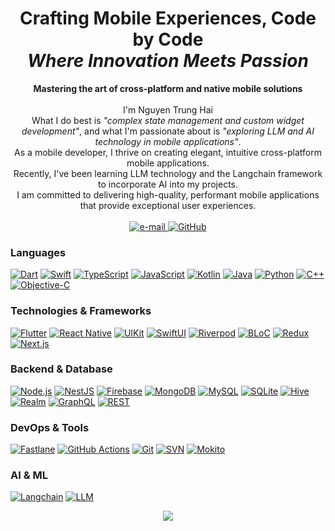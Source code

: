 <h1 align="center">Crafting Mobile Experiences, Code by Code<br><i>Where Innovation Meets Passion</i></h1>

<p align="center">
    <b>Mastering the art of cross-platform and native mobile solutions</b><br><br>
    I'm Nguyen Trung Hai<br>
    What I do best is <i>"complex state management and custom widget development"</i>, and what I'm passionate about is <i>"exploring LLM and AI technology in mobile applications"</i>.<br>
    As a mobile developer, I thrive on creating elegant, intuitive cross-platform mobile applications.<br>
    Recently, I've been learning LLM technology and the Langchain framework to incorporate AI into my projects.<br>
    I am committed to delivering high-quality, performant mobile applications that provide exceptional user experiences.<br>
    <br>
    <a href="mailto:nghai89@gmail.com">
        <img src="https://img.shields.io/badge/Email-blue?style=flat-square&logo=gmail&logoColor=white" alt="e-mail">
    </a>
    <a href="https://github.com/haitr">
        <img src="https://img.shields.io/badge/GitHub-blue?style=flat-square&logo=github&logoColor=white" alt="GitHub">
    </a>
</p>

### Languages
[![Dart](https://img.shields.io/badge/dart-black?style=for-the-badge&logo=dart)](https://github.com/haitr)
[![Swift](https://img.shields.io/badge/swift-black?style=for-the-badge&logo=swift)](https://github.com/haitr)
[![TypeScript](https://img.shields.io/badge/typescript-black?style=for-the-badge&logo=typescript)](https://github.com/haitr)
[![JavaScript](https://img.shields.io/badge/javascript-black?style=for-the-badge&logo=javascript)](https://github.com/haitr)
[![Kotlin](https://img.shields.io/badge/kotlin-black?style=for-the-badge&logo=kotlin)](https://github.com/haitr)
[![Java](https://img.shields.io/badge/java-black?style=for-the-badge&logo=openjdk)](https://github.com/haitr)
[![Python](https://img.shields.io/badge/python-black?style=for-the-badge&logo=python)](https://github.com/haitr)
[![C++](https://img.shields.io/badge/c++-black?style=for-the-badge&logo=cplusplus)](https://github.com/haitr)
[![Objective-C](https://img.shields.io/badge/objectivec-black?style=for-the-badge&logo=apple)](https://github.com/haitr)

### Technologies & Frameworks
[![Flutter](https://img.shields.io/badge/flutter-black?style=for-the-badge&logo=flutter)](https://github.com/haitr)
[![React Native](https://img.shields.io/badge/reactnative-black?style=for-the-badge&logo=react)](https://github.com/haitr)
[![UIKit](https://img.shields.io/badge/uikit-black?style=for-the-badge&logo=ios)](https://github.com/haitr)
[![SwiftUI](https://img.shields.io/badge/swiftui-black?style=for-the-badge&logo=swift)](https://github.com/haitr)
[![Riverpod](https://img.shields.io/badge/riverpod-black?style=for-the-badge&logo=flutter)](https://github.com/haitr)
[![BLoC](https://img.shields.io/badge/bloc-black?style=for-the-badge&logo=flutter)](https://github.com/haitr)
[![Redux](https://img.shields.io/badge/redux-black?style=for-the-badge&logo=redux)](https://github.com/haitr)
[![Next.js](https://img.shields.io/badge/Next.js-black?style=for-the-badge&logo=Next.js)](https://github.com/haitr)

### Backend & Database
[![Node.js](https://img.shields.io/badge/nodejs-black?style=for-the-badge&logo=node.js)](https://github.com/haitr)
[![NestJS](https://img.shields.io/badge/nestjs-black?style=for-the-badge&logo=nestjs)](https://github.com/haitr)
[![Firebase](https://img.shields.io/badge/firebase-black?style=for-the-badge&logo=firebase)](https://github.com/haitr)
[![MongoDB](https://img.shields.io/badge/mongodb-black?style=for-the-badge&logo=mongodb)](https://github.com/haitr)
[![MySQL](https://img.shields.io/badge/mysql-black?style=for-the-badge&logo=mysql)](https://github.com/haitr)
[![SQLite](https://img.shields.io/badge/sqlite-black?style=for-the-badge&logo=sqlite)](https://github.com/haitr)
[![Hive](https://img.shields.io/badge/hive-black?style=for-the-badge&logo=hive)](https://github.com/haitr)
[![Realm](https://img.shields.io/badge/realm-black?style=for-the-badge&logo=realm)](https://github.com/haitr)
[![GraphQL](https://img.shields.io/badge/graphql-black?style=for-the-badge&logo=graphql)](https://github.com/haitr)
[![REST](https://img.shields.io/badge/rest-black?style=for-the-badge&logo=api)](https://github.com/haitr)

### DevOps & Tools
[![Fastlane](https://img.shields.io/badge/fastlane-black?style=for-the-badge&logo=fastlane)](https://github.com/haitr)
[![GitHub Actions](https://img.shields.io/badge/githubactions-black?style=for-the-badge&logo=githubactions)](https://github.com/haitr)
[![Git](https://img.shields.io/badge/git-black?style=for-the-badge&logo=git)](https://github.com/haitr)
[![SVN](https://img.shields.io/badge/svn-black?style=for-the-badge&logo=subversion)](https://github.com/haitr)
[![Mokito](https://img.shields.io/badge/mokito-black?style=for-the-badge&logo=testing-library)](https://github.com/haitr)

### AI & ML
[![Langchain](https://img.shields.io/badge/langchain-black?style=for-the-badge&logo=chain)](https://github.com/haitr)
[![LLM](https://img.shields.io/badge/llm-black?style=for-the-badge&logo=openai)](https://github.com/haitr)

<p align="center">
  <a href="https://github.com/haitr">
    <img src="https://komarev.com/ghpvc/?username=haitr&color=blue&style=flat)" />
  </a>
</p>
<!--
**haitr/haitr** is a ✨ _special_ ✨ repository because its `README.md` (this file) appears on your GitHub profile.

Here are some ideas to get you started:

- 🔭 I'm currently working on Vijob - a job seeking platform for foreigners in Korea
- 🌱 I'm currently learning LLM and Langchain framework
- 💼 Mobile Developer at Hupis, Seongnam, South Korea
- 📱 Experienced in Flutter, iOS, and React Native development
- 📫 How to reach me: nghai89@gmail.com
-->